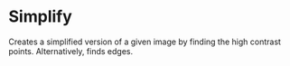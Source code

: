 # Simplify
Creates a simplified version of a given image by finding the high contrast points. Alternatively, finds edges.
